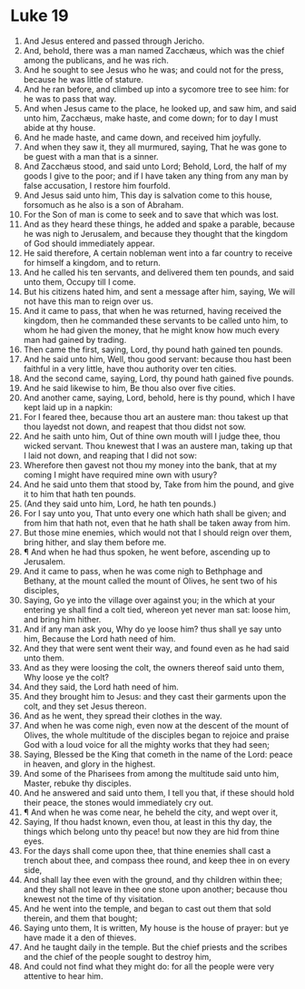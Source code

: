 ﻿# Luke 19
1. And Jesus entered and passed through Jericho. 
2. And, behold, there was a man named Zacchæus, which was the chief among the publicans, and he was rich. 
3. And he sought to see Jesus who he was; and could not for the press, because he was little of stature. 
4. And he ran before, and climbed up into a sycomore tree to see him: for he was to pass that way. 
5. And when Jesus came to the place, he looked up, and saw him, and said unto him, Zacchæus, make haste, and come down; for to day I must abide at thy house. 
6. And he made haste, and came down, and received him joyfully. 
7. And when they saw it, they all murmured, saying, That he was gone to be guest with a man that is a sinner. 
8. And Zacchæus stood, and said unto Lord; Behold, Lord, the half of my goods I give to the poor; and if I have taken any thing from any man by false accusation, I restore him fourfold. 
9. And Jesus said unto him, This day is salvation come to this house, forsomuch as he also is a son of Abraham. 
10. For the Son of man is come to seek and to save that which was lost. 
11. And as they heard these things, he added and spake a parable, because he was nigh to Jerusalem, and because they thought that the kingdom of God should immediately appear. 
12. He said therefore, A certain nobleman went into a far country to receive for himself a kingdom, and to return. 
13. And he called his ten servants, and delivered them ten pounds, and said unto them, Occupy till I come. 
14. But his citizens hated him, and sent a message after him, saying, We will not have this man to reign over us. 
15. And it came to pass, that when he was returned, having received the kingdom, then he commanded these servants to be called unto him, to whom he had given the money, that he might know how much every man had gained by trading. 
16. Then came the first, saying, Lord, thy pound hath gained ten pounds. 
17. And he said unto him, Well, thou good servant: because thou hast been faithful in a very little, have thou authority over ten cities. 
18. And the second came, saying, Lord, thy pound hath gained five pounds. 
19. And he said likewise to him, Be thou also over five cities. 
20. And another came, saying, Lord, behold, here is thy pound, which I have kept laid up in a napkin: 
21. For I feared thee, because thou art an austere man: thou takest up that thou layedst not down, and reapest that thou didst not sow. 
22. And he saith unto him, Out of thine own mouth will I judge thee, thou wicked servant. Thou knewest that I was an austere man, taking up that I laid not down, and reaping that I did not sow: 
23. Wherefore then gavest not thou my money into the bank, that at my coming I might have required mine own with usury? 
24. And he said unto them that stood by, Take from him the pound, and give it to him that hath ten pounds. 
25. (And they said unto him, Lord, he hath ten pounds.) 
26. For I say unto you, That unto every one which hath shall be given; and from him that hath not, even that he hath shall be taken away from him. 
27. But those mine enemies, which would not that I should reign over them, bring hither, and slay them before me. 
28. ¶ And when he had thus spoken, he went before, ascending up to Jerusalem. 
29. And it came to pass, when he was come nigh to Bethphage and Bethany, at the mount called the mount of Olives, he sent two of his disciples, 
30. Saying, Go ye into the village over against you; in the which at your entering ye shall find a colt tied, whereon yet never man sat: loose him, and bring him hither. 
31. And if any man ask you, Why do ye loose him? thus shall ye say unto him, Because the Lord hath need of him. 
32. And they that were sent went their way, and found even as he had said unto them. 
33. And as they were loosing the colt, the owners thereof said unto them, Why loose ye the colt? 
34. And they said, the Lord hath need of him. 
35. And they brought him to Jesus: and they cast their garments upon the colt, and they set Jesus thereon. 
36. And as he went, they spread their clothes in the way. 
37. And when he was come nigh, even now at the descent of the mount of Olives, the whole multitude of the disciples began to rejoice and praise God with a loud voice for all the mighty works that they had seen; 
38. Saying, Blessed be the King that cometh in the name of the Lord: peace in heaven, and glory in the highest. 
39. And some of the Pharisees from among the multitude said unto him, Master, rebuke thy disciples. 
40. And he answered and said unto them, I tell you that, if these should hold their peace, the stones would immediately cry out. 
41. ¶ And when he was come near, he beheld the city, and wept over it, 
42. Saying, If thou hadst known, even thou, at least in this thy day, the things which belong unto thy peace! but now they are hid from thine eyes. 
43. For the days shall come upon thee, that thine enemies shall cast a trench about thee, and compass thee round, and keep thee in on every side, 
44. And shall lay thee even with the ground, and thy children within thee; and they shall not leave in thee one stone upon another; because thou knewest not the time of thy visitation. 
45. And he went into the temple, and began to cast out them that sold therein, and them that bought; 
46. Saying unto them, It is written, My house is the house of prayer: but ye have made it a den of thieves. 
47. And he taught daily in the temple. But the chief priests and the scribes and the chief of the people sought to destroy him, 
48. And could not find what they might do: for all the people were very attentive to hear him. 
